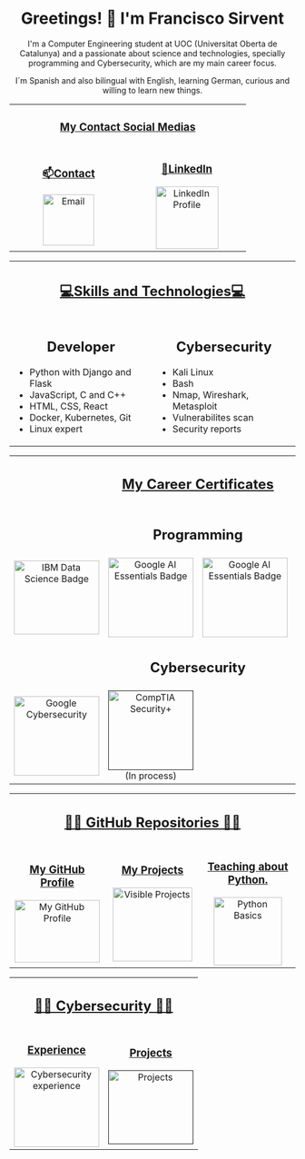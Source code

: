 <div align="center">
    <h1>
        Greetings! 👋 I'm Francisco Sirvent
    </h1>
    <p>
        I'm a Computer Engineering student at UOC (Universitat Oberta de Catalunya) and a passionate about science and technologies, specially programming and Cybersecurity, which are my main career focus.
    </p>
    <p>
        I´m Spanish and also bilingual with English, learning German, curious and willing to learn new things.
    </p>

<!-- Contact Links -->
<table border="0" align="center" width="100%">
    <tr>
        <td colspan="3" align="center">
            <h3><ins>My Contact Social Medias</ins></h3>
        </td>
    </tr>
    <tr>
        <td align="center" width="33%">
            <h3><ins>📫Contact</ins></h3>
            <a href="mailto:fsirventcandea@gmail.com">
                <img src="https://th.bing.com/th/id/R.ae1fbd64a793791023ce79747500f709?rik=z%2bHyd97vQbPpFA&pid=ImgRaw&r=0" alt="Email" width="90">
            </a>
        </td>
        <td align="center" width="33%">
            <h3><ins>🔗LinkedIn</ins></h3>
            <a href="https://www.linkedin.com/in/francisco-m-sirvent-candea-68749719b">
                <img src="https://logosmarcas.net/wp-content/uploads/2020/04/Linkedin-Logo.png" alt="LinkedIn Profile" width="110">
            </a>
        </td>
    </tr>
</table>

<!-- Skills Section -->
<table border="0" align="center" width="100%">
    <tr>
        <td colspan="2" align="center">
            <h2><ins>💻Skills and Technologies💻</ins></h2>
        </td>
    </tr>
    <tr>
        <td align="center" width="50%">
            <h2><b>Developer</b></h2>
            <ul align="left">
                <li>Python with Django and Flask</li>
                <li>JavaScript, C and C++</li>
                <li>HTML, CSS, React</li>
                <li>Docker, Kubernetes, Git</li>
                <li>Linux expert</li>
            </ul>
        </td>
        <td align="center" width="50%">
            <h2><b>Cybersecurity</b></h2>
            <ul align="left">
                <li>Kali Linux</li>
                <li>Bash</li>
                <li>Nmap, Wireshark, Metasploit</li>
                <li>Vulnerabilites scan</li>
                <li>Security reports</li>
            </ul>
        </td>

<!-- My certificates -->
<table border="0" align="center" width="100%">
    <tr>
        <td colspan="4" align="center">
            <h2><ins>My Career Certificates</ins></h2>
        </td>
    </tr>
    <tr>
        <td colspan="4" align="center">
            <h2><b>Programming</b></h2>
        </td>
    </tr>
    <tr>
        <td align="center" width="25%">
            <a href="https://www.credly.com/badges/65ed31fa-9f14-498f-801e-faf6389ecf5b/public_url">
                <img src="https://images.credly.com/size/110x110/images/0f740f0e-52f0-4ff3-bcac-e8d2ff735c07/image.png" alt="IBM Data Science Badge" width="150" height="130">
            </a>
        </td>
        <td align="center" width="25%">
            <a href="https://www.credly.com/badges/bf5afe1e-6b91-4a6b-9978-870032cc92e1/public_url">
                <img src="https://images.credly.com/size/110x110/images/4d81763c-b917-4ab9-92be-103af95c0a21/image.png" alt="Google AI Essentials Badge" width="150" height="140">
            </a>
        </td>
        <td align="center" width="25%">
            <a href="https://www.credly.com/badges/8d31ae5c-6b53-467c-a90e-10c950ac5ece/public_url">
                <img src="https://images.credly.com/size/340x340/images/ea3eec65-ddad-4242-9c59-1defac0fa2d9/image.png" alt="Google AI Essentials Badge" width="150" height="140">
            </a>
        </td>
        <td align="center" width="25%">
            <a href="https://www.credly.com/badges/c33ea208-5590-4126-8530-861ef0c7f4bd/public_url">
                <img src="https://images.credly.com/size/340x340/images/efbdc0d6-b46e-4e3c-8cf8-2314d8a5b971/GCC_badge_python_1000x1000.png" alt="Automation with Python Professional Badge" width="150" height="140">
            </a>
        </td>
    </tr>
    <tr>
        <td colspan="4" align="center">
            <h2><b>Cybersecurity</b></h2>
        </td>
    </tr>
    <tr>
        <td align="center">
            <a href="https://www.credly.com/badges/9e5d35a8-6f9b-4c6a-9df0-9cfa73f49eef">
                <img src="https://images.credly.com/size/680x680/images/0bf0f2da-a699-4c82-82e2-56dcf1f2e1c7/image.png" alt="Google Cybersecurity" width="150" height="140">
        </a>
    <td align="center" width="25%">
            <a href="">
                <img src="" alt="CompTIA Security+" width="150" height="140">
            </a>
            (In process)
        </td>
    </tr>
</table>

<!-- GitHub Repositories Section -->
<table border="0" align="center" width="100%">
    <tr>
        <td colspan="3" align="center">
            <h2><ins>👨‍💻 GitHub Repositories 👨‍💻</ins></h2>
        </td>
    </tr>
    <tr>
        <td align="center" width="33%">
            <a href="https://github.com/fransirvent1994">
                <h3><ins>My GitHub Profile</ins></h3>             
                <img src="https://logos-world.net/wp-content/uploads/2020/11/GitHub-Logo.png" alt="My GitHub Profile" width="150" height="110">
            </a>
        </td>
        <td align="center" width="33%">
            <a href="https://github.com/fransirvent1994/VisibleProjects">
                <h3><ins>My Projects</ins></h3>  
                <img src="https://static.vecteezy.com/system/resources/previews/008/842/382/original/an-old-open-book-with-abstract-text-illustration-in-cartoon-style-on-a-white-background-vector.jpg" alt="Visible Projects" width="140" height="130">
            </a>
        </td>
        <td align="center" width="33%">
            <a href="https://github.com/fransirvent1994/Python-Basics">
                <h3><ins>Teaching about Python.</ins></h3>
                <img src="https://www.kindpng.com/picc/m/159-1595772_transparent-python-logo-hd-png-download.png" alt="Python Basics" width="120" height="120">
            </a>
        </td>
    </tr>
</table>

<!-- Cybersecurity info -->
<table border="0" align="center" width="100%">
    <tr>
        <td colspan="2" align="center">
            <h2><ins>👨‍💻 Cybersecurity 👨‍💻</ins></h2>
        </td>
    </tr>
    <tr>
        <td align="center" width="50%">
            <a href="https://fransirvent1994.github.io/Cybersecurity/Experience/Experience.html">
                <h3><ins>Experience</ins></h3>             
                <img src="https://static.vecteezy.com/system/resources/previews/002/697/479/original/cybersecurity-icon-on-white-vector.jpg" alt="Cybersecurity experience" width="150" height="140">
            </a>
        </td>
        <td align="center" width="50%">
            <a href="">
                <h3><ins>Projects</ins></h3>
                <img src="https://img.freepik.com/vector-premium/icono-seguridad-cibernetica-cifrado-concepto-seguro-protegido-datos-ciberseguridad_136875-4238.jpg" alt="Projects" width="150" height="130">
            </a>
        </td>
    </tr>
</table>
